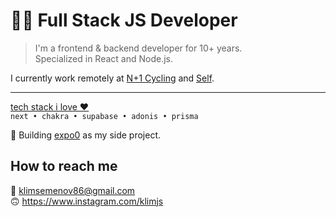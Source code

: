 # 👨‍💻 Full Stack JS Developer

> I'm a frontend & backend developer for 10+ years.  
> Specialized in React and Node.js.

I currently work remotely at [N+1 Cycling](https://nplus1.cc) and [Self](https://www.selfstudio.se).

* * *

[tech stack i love ❤️](https://github.com/stars/klimjs/lists/tech-stack-i-love)  
`next • chakra • supabase • adonis • prisma`

🎨 Building [expo0](https://expo0.app) as my side project.

## How to reach me
📧 klimsemenov86@gmail.com  
🙃 https://www.instagram.com/klimjs
